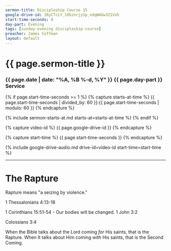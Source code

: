 ```yaml
---
sermon-title: Discipleship Course 15
google-drive-id: 1RyCTcLY_lObznrjySp_xdqWAGw3Z1Voh
start-time-seconds: 0
day-part: Evening
tags: [sunday-evening discipleship-course]
preacher: James Coffman
layout: default
---
```


# {{ page.sermon-title }}

### {{ page.date | date: "%A, %B %-d, %Y" }} {{ page.day-part }} Service

{% if page.start-time-seconds >= 1 %}
{% capture starts-at-time %}
{{ page.start-time-seconds | divided_by: 60 }}:{{ page.start-time-seconds | modulo: 60 }}
{% endcapture %}

{% include sermon-starts-at.md starts-at=starts-at-time %}
{% endif %}

{% capture video-id %}
{{ page.google-drive-id }}
{% endcapture %}

{% capture start-time %}
{{ page.start-time-seconds }}
{% endcapture %}

{% include google-drive-audio.md drive-id=video-id start-time=start-time %}

***

# The Rapture

Rapture means "a seizing by violence."

1 Thessalonians 4:13-18

1 Corinthians 15:51-54 - Our bodies will be changed. 1 John 3:2

Colossians 3:4

When the Bible talks about the Lord coming *for* His saints, that is the Rapture. When It talks about Him coming *with* His saints, that is the Second Coming.